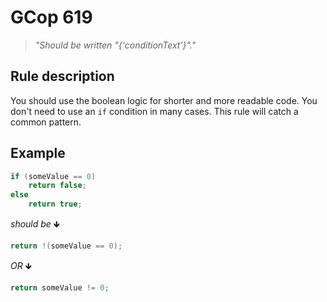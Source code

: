 ﻿# GCop 619

> *"Should be written "{'conditionText'}"."*

## Rule description

You should use the boolean logic for shorter and more readable code. You don't need to use an `if` condition in many cases. This rule will catch a common pattern.

## Example

```csharp
if (someValue == 0)
    return false;
else
    return true;
```

*should be* 🡻

```csharp
return !(someValue == 0);
```

*OR* 🡻

```csharp
return someValue != 0;
```

